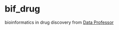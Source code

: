# bif_drug
bioinformatics in drug discovery
from [Data Professor](https://www.youtube.com/playlist?list=PLtqF5YXg7GLlQJUv9XJ3RWdd5VYGwBHrP)